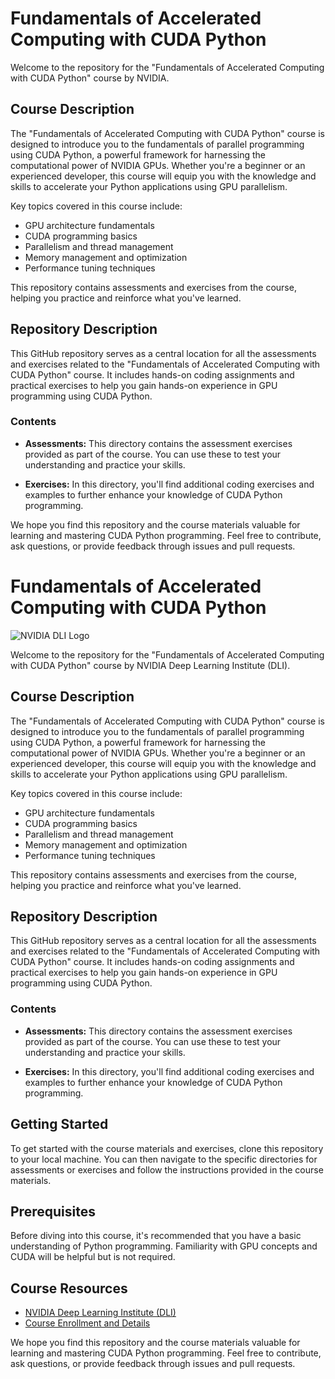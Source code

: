 # Fundamentals of Accelerated Computing with CUDA Python

Welcome to the repository for the "Fundamentals of Accelerated Computing with CUDA Python" course by NVIDIA.

## Course Description
The "Fundamentals of Accelerated Computing with CUDA Python" course is designed to introduce you to the fundamentals of parallel programming using CUDA Python, a powerful framework for harnessing the computational power of NVIDIA GPUs. Whether you're a beginner or an experienced developer, this course will equip you with the knowledge and skills to accelerate your Python applications using GPU parallelism.

Key topics covered in this course include:
- GPU architecture fundamentals
- CUDA programming basics
- Parallelism and thread management
- Memory management and optimization
- Performance tuning techniques

This repository contains assessments and exercises from the course, helping you practice and reinforce what you've learned.

## Repository Description
This GitHub repository serves as a central location for all the assessments and exercises related to the "Fundamentals of Accelerated Computing with CUDA Python" course. It includes hands-on coding assignments and practical exercises to help you gain hands-on experience in GPU programming using CUDA Python.

### Contents
- **Assessments:** This directory contains the assessment exercises provided as part of the course. You can use these to test your understanding and practice your skills.

- **Exercises:** In this directory, you'll find additional coding exercises and examples to further enhance your knowledge of CUDA Python programming.

We hope you find this repository and the course materials valuable for learning and mastering CUDA Python programming. Feel free to contribute, ask questions, or provide feedback through issues and pull requests.


# Fundamentals of Accelerated Computing with CUDA Python

![NVIDIA DLI Logo](https://developer-blogs.nvidia.com/wp-content/uploads/2020/03/DLI_Feature_new.png)

Welcome to the repository for the "Fundamentals of Accelerated Computing with CUDA Python" course by NVIDIA Deep Learning Institute (DLI).

## Course Description
The "Fundamentals of Accelerated Computing with CUDA Python" course is designed to introduce you to the fundamentals of parallel programming using CUDA Python, a powerful framework for harnessing the computational power of NVIDIA GPUs. Whether you're a beginner or an experienced developer, this course will equip you with the knowledge and skills to accelerate your Python applications using GPU parallelism.

Key topics covered in this course include:
- GPU architecture fundamentals
- CUDA programming basics
- Parallelism and thread management
- Memory management and optimization
- Performance tuning techniques

This repository contains assessments and exercises from the course, helping you practice and reinforce what you've learned.

## Repository Description
This GitHub repository serves as a central location for all the assessments and exercises related to the "Fundamentals of Accelerated Computing with CUDA Python" course. It includes hands-on coding assignments and practical exercises to help you gain hands-on experience in GPU programming using CUDA Python.

### Contents
- **Assessments:** This directory contains the assessment exercises provided as part of the course. You can use these to test your understanding and practice your skills.

- **Exercises:** In this directory, you'll find additional coding exercises and examples to further enhance your knowledge of CUDA Python programming.

## Getting Started
To get started with the course materials and exercises, clone this repository to your local machine. You can then navigate to the specific directories for assessments or exercises and follow the instructions provided in the course materials.

## Prerequisites
Before diving into this course, it's recommended that you have a basic understanding of Python programming. Familiarity with GPU concepts and CUDA will be helpful but is not required.

## Course Resources
- [NVIDIA Deep Learning Institute (DLI)](https://www.nvidia.com/en-us/deep-learning-ai/education/)
- [Course Enrollment and Details](https://www.nvidia.com/en-us/training/courses/fundamentals-of-accelerated-computing-with-cuda-python/)

We hope you find this repository and the course materials valuable for learning and mastering CUDA Python programming. Feel free to contribute, ask questions, or provide feedback through issues and pull requests.

